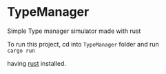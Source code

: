 # TypeManager
Simple Type manager simulator made with rust

To run this project, cd into `TypeManager` folder and run   
```cargo run```

having [rust](https://doc.rust-lang.org/book/ch01-01-installation.html) installed.
